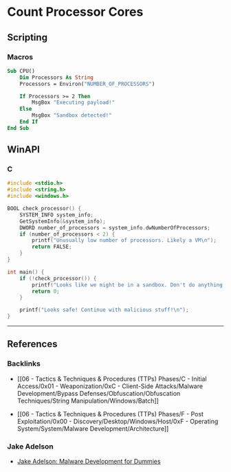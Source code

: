 # Count Processor Cores

## Scripting

### Macros

```vb
Sub CPU()
	Dim Processors As String
	Processors = Environ("NUMBER_OF_PROCESSORS")

	If Processors >= 2 Then
		MsgBox "Executing payload!"
	Else
		MsgBox "Sandbox detected!"
	End If
End Sub
```

## WinAPI

### C

```c
#include <stdio.h>
#include <string.h>
#include <windows.h>

BOOL check_processor() {
    SYSTEM_INFO system_info;
    GetSystemInfo(&system_info);
    DWORD number_of_processors = system_info.dwNumberOfProcessors;
    if (number_of_processors < 2) {
        printf("Unusually low number of processors. Likely a VM\n");
        return FALSE;
    }
}

int main() {
    if (!check_processor()) {
        printf("Looks like we might be in a sandbox. Don't do anything suspicious\n");
        return 0;
    }

    printf("Looks safe! Continue with malicious stuff!\n");
}
```

---
## References

### Backlinks

- [[06 - Tactics & Techniques & Procedures (TTPs) Phases/C - Initial Access/0x01 - Weaponization/0xC - Client-Side Attacks/Malware Development/Bypass Defenses/Obfuscation/Obfuscation Techniques/String Manipulation/Windows/Batch]]

- [[06 - Tactics & Techniques & Procedures (TTPs) Phases/F - Post Exploitation/0x00 - Discovery/Desktop/Windows/Host/0xF - Operating System/System/Malware Development/Architecture]]

### Jake Adelson

- [Jake Adelson: Malware Development for Dummies](https://defcontoronto.com/wp-content/uploads/2022/10/malware_development_for_dummies_Jake_Adelson.pdf)